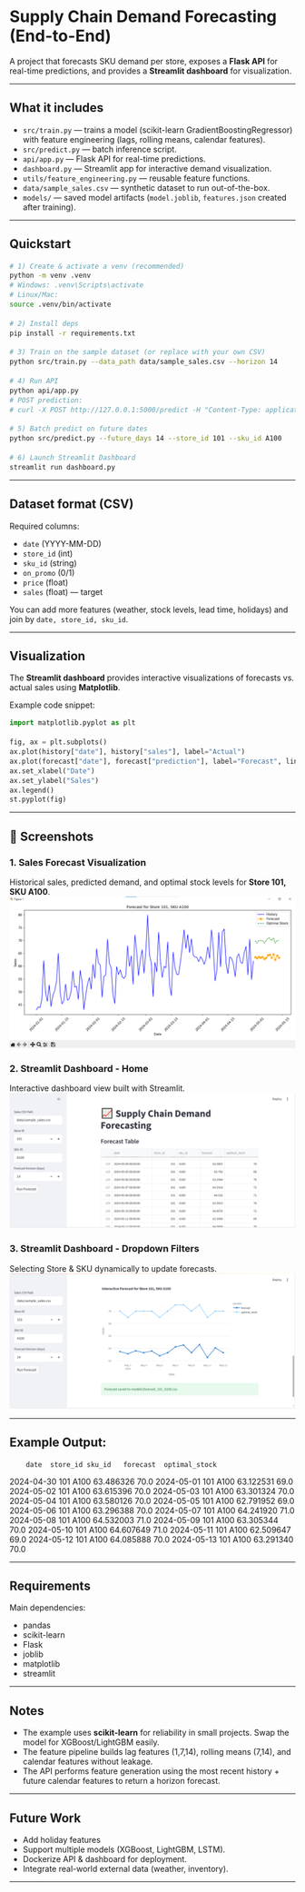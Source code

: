 # Supply Chain Demand Forecasting (End-to-End)

A project that forecasts SKU demand per store, exposes a **Flask API** for real-time predictions, and provides a **Streamlit dashboard** for visualization.

---

## What it includes

* `src/train.py` — trains a model (scikit-learn GradientBoostingRegressor) with feature engineering (lags, rolling means, calendar features).
* `src/predict.py` — batch inference script.
* `api/app.py` — Flask API for real-time predictions.
* `dashboard.py` — Streamlit app for interactive demand visualization.
* `utils/feature_engineering.py` — reusable feature functions.
* `data/sample_sales.csv` — synthetic dataset to run out-of-the-box.
* `models/` — saved model artifacts (`model.joblib`, `features.json` created after training).

---

## Quickstart

```bash
# 1) Create & activate a venv (recommended)
python -m venv .venv
# Windows: .venv\Scripts\activate
# Linux/Mac:
source .venv/bin/activate

# 2) Install deps
pip install -r requirements.txt

# 3) Train on the sample dataset (or replace with your own CSV)
python src/train.py --data_path data/sample_sales.csv --horizon 14

# 4) Run API
python api/app.py
# POST prediction:
# curl -X POST http://127.0.0.1:5000/predict -H "Content-Type: application/json" -d @api/sample_request.json

# 5) Batch predict on future dates
python src/predict.py --future_days 14 --store_id 101 --sku_id A100

# 6) Launch Streamlit Dashboard
streamlit run dashboard.py
```

---

## Dataset format (CSV)

Required columns:

* `date` (YYYY-MM-DD)
* `store_id` (int)
* `sku_id` (string)
* `on_promo` (0/1)
* `price` (float)
* `sales` (float) — target

You can add more features (weather, stock levels, lead time, holidays) and join by `date, store_id, sku_id`.

---

## Visualization

The **Streamlit dashboard** provides interactive visualizations of forecasts vs. actual sales using **Matplotlib**.

Example code snippet:

```python
import matplotlib.pyplot as plt

fig, ax = plt.subplots()
ax.plot(history["date"], history["sales"], label="Actual")
ax.plot(forecast["date"], forecast["prediction"], label="Forecast", linestyle="--")
ax.set_xlabel("Date")
ax.set_ylabel("Sales")
ax.legend()
st.pyplot(fig)
```

---

## 📸 Screenshots

### 1. Sales Forecast Visualization
Historical sales, predicted demand, and optimal stock levels for **Store 101, SKU A100**.  
![Sales Forecast](image.png)

### 2. Streamlit Dashboard - Home
Interactive dashboard view built with Streamlit.  
![Dashboard Home](image-1.png)

### 3. Streamlit Dashboard - Dropdown Filters
Selecting Store & SKU dynamically to update forecasts.  
![Dropdown Filters](image-2.png)


---

## Example Output:
        date  store_id sku_id   forecast  optimal_stock
2024-04-30       101   A100  63.486326           70.0
2024-05-01       101   A100  63.122531           69.0
2024-05-02       101   A100  63.615396           70.0
2024-05-03       101   A100  63.301324           70.0
2024-05-04       101   A100  63.580126           70.0
2024-05-05       101   A100  62.791952           69.0
2024-05-06       101   A100  63.296388           70.0
2024-05-07       101   A100  64.241920           71.0
2024-05-08       101   A100  64.532003           71.0
2024-05-09       101   A100  63.305344           70.0
2024-05-10       101   A100  64.607649           71.0
2024-05-11       101   A100  62.509647           69.0
2024-05-12       101   A100  64.085888           70.0
2024-05-13       101   A100  63.291340           70.0

---

## Requirements

Main dependencies:

* pandas
* scikit-learn
* Flask
* joblib
* matplotlib
* streamlit

---

## Notes

* The example uses **scikit-learn** for reliability in small projects. Swap the model for XGBoost/LightGBM easily.
* The feature pipeline builds lag features (1,7,14), rolling means (7,14), and calendar features without leakage.
* The API performs feature generation using the most recent history + future calendar features to return a horizon forecast.

---

## Future Work

* Add holiday features
* Support multiple models (XGBoost, LightGBM, LSTM).
* Dockerize API & dashboard for deployment.
* Integrate real-world external data (weather, inventory).

---

